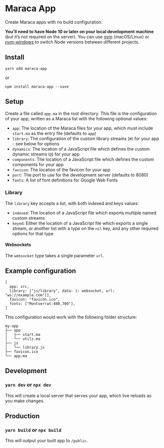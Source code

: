 # Maraca App

Create Maraca apps with no build configuration.

**You’ll need to have Node 10 or later on your local development machine** (but
it’s not required on the server). You can use
[nvm](https://github.com/creationix/nvm#installation) (macOS/Linux) or
[nvm-windows](https://github.com/coreybutler/nvm-windows#node-version-manager-nvm-for-windows)
to switch Node versions between different projects.

## Install

```
yarn add maraca-app
```

or

```
npm install maraca-app --save
```

## Setup

Create a file called `app.ma` in the root directory. This file is the
configuration of your app, written as a Maraca list with the following optional
values:

- `app`: The location of the Maraca files for your app, which must include
  `start.ma` as the entry file (defaults to `app`)
- `library`: The configuration of the custom library streams (`#`) for your
  app - see below for options
- `dynamics`: The location of a JavaScript file which defines the custom dynamic
  streams (`@`) for your app
- `components`: The location of a JavaScript file which defines the custom
  components for your app
- `favicon`: The location of the favicon for your app
- `port`: The port to use for the development server (defaults to 8080)
- `fonts`: A list of font definitions for Google Web Fonts

### Library

The `library` key accepts a list, with both indexed and keys values:

- `indexed`: The location of a JavaScript file which exports multiple named
  custom streams
- `keyed`: Either the location of a JavaScript file which exports a single
  stream, or another list with a type on the `nil` key, and any other required
  options for that type

#### Websockets

The `websocket` type takes a single parameter `url`.

## Example configuration

```
[
  app: src,
  library: ["js/library", data: [: websocket, url: "ws://example.com"]],
  favicon: "favicon.ico",
  fonts: ["Montserrat:400,700"],
]
```

This configuration would work with the following folder structure:

```
my-app
├── app
│   ├── start.ma
│   └── utils.ma
├── js
│   └── library.js
├── favicon.ico
└── app.ma
```

## Development

### `yarn dev` or `npx dev`

This will create a local server that serves your app, which live reloads as you
make changes.

## Production

### `yarn build` or `npx build`

This will output your built app to `/public`.
